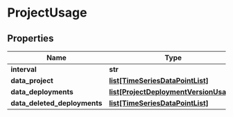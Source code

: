 # ProjectUsage

## Properties
Name | Type | Notes
------------ | ------------- | -------------
**interval** | **str** |
**data_project** | [**list[TimeSeriesDataPointList]**](TimeSeriesDataPointList.md) |
**data_deployments** | [**list[ProjectDeploymentVersionUsage]**](ProjectDeploymentVersionUsage.md) |
**data_deleted_deployments** | [**list[TimeSeriesDataPointList]**](TimeSeriesDataPointList.md) |


